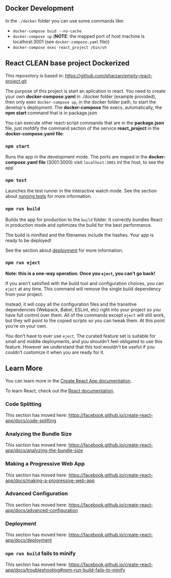 ## Docker Development
In the `./docker` folder you can use some commands like:
- `docker-compose buid --no-cache`
- `docker-compose up` (__NOTE__: the mapped port of host machine is localhost:3001 (see `docker-compose.yaml` file))
- `docker-compose exec react_project /bin/sh`

## React CLEAN base project Dockerized

This reposotory is based in: https://github.com/pharzan/empty-react-project.git

The purpose of this project is start an aplication in react.
You need to create your own **docker-compose.yaml**  in ./docker folder (example provided), then
only exec `docker-compose up`, in the docker folder path, to start the develop's deployment.
The **docker-compose** file execs, automatically, the **npm start** command that is in package.json 

You can execute other react-script commands that are in the **package.json** file,
just mofdify the command section of the service **react_project** in the **docker-compose.yaml file**:

### `npm start`

Runs the app in the development mode.
The ports are maped in the **docker-compose.yaml file**
(3001:3000) visit `localhost:3001` int the host, to see the app


### `npm test`

Launches the test runner in the interactive watch mode.
See the section about [running tests](https://facebook.github.io/create-react-app/docs/running-tests) for more information.

### `npm run build`

Builds the app for production to the `build` folder.
It correctly bundles React in production mode and optimizes the build for the best performance.

The build is minified and the filenames include the hashes.
Your app is ready to be deployed!

See the section about [deployment](https://facebook.github.io/create-react-app/docs/deployment) for more information.

### `npm run eject`

**Note: this is a one-way operation. Once you `eject`, you can’t go back!**

If you aren’t satisfied with the build tool and configuration choices, you can `eject` at any time. This command will remove the single build dependency from your project.

Instead, it will copy all the configuration files and the transitive dependencies (Webpack, Babel, ESLint, etc) right into your project so you have full control over them. All of the commands except `eject` will still work, but they will point to the copied scripts so you can tweak them. At this point you’re on your own.

You don’t have to ever use `eject`. The curated feature set is suitable for small and middle deployments, and you shouldn’t feel obligated to use this feature. However we understand that this tool wouldn’t be useful if you couldn’t customize it when you are ready for it.

## Learn More

You can learn more in the [Create React App documentation](https://facebook.github.io/create-react-app/docs/getting-started).

To learn React, check out the [React documentation](https://reactjs.org/).

### Code Splitting

This section has moved here: https://facebook.github.io/create-react-app/docs/code-splitting

### Analyzing the Bundle Size

This section has moved here: https://facebook.github.io/create-react-app/docs/analyzing-the-bundle-size

### Making a Progressive Web App

This section has moved here: https://facebook.github.io/create-react-app/docs/making-a-progressive-web-app

### Advanced Configuration

This section has moved here: https://facebook.github.io/create-react-app/docs/advanced-configuration

### Deployment

This section has moved here: https://facebook.github.io/create-react-app/docs/deployment

### `npm run build` fails to minify

This section has moved here: https://facebook.github.io/create-react-app/docs/troubleshooting#npm-run-build-fails-to-minify

